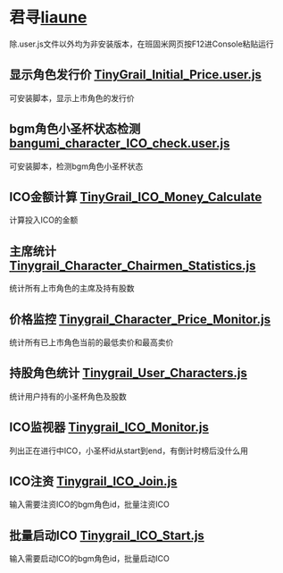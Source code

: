 # 君寻[liaune](https://bgm.tv/user/liaune)
除.user.js文件以外均为非安装版本，在班固米网页按F12进Console粘贴运行

## 显示角色发行价 [TinyGrail_Initial_Price.user.js](https://github.com/sanyifund/scripts/blob/master/liaune/TinyGrail_Initial_Price.user.js)
可安装脚本，显示上市角色的发行价

## bgm角色小圣杯状态检测 [bangumi_character_ICO_check.user.js](https://github.com/sanyifund/scripts/blob/master/liaune/bangumi_character_ICO_check.user.js)
可安装脚本，检测bgm角色小圣杯状态

## ICO金额计算 [TinyGrail_ICO_Money_Calculate](https://github.com/sanyifund/scripts/blob/master/liaune/TinyGrail_ICO_Money_Calculate.js)
计算投入ICO的金额

## 主席统计 [Tinygrail_Character_Chairmen_Statistics.js](https://github.com/sanyifund/scripts/blob/master/liaune/Tinygrail_Character_Chairmen_Statistics.js)
统计所有上市角色的主席及持有股数

## 价格监控 [Tinygrail_Character_Price_Monitor.js](https://github.com/sanyifund/scripts/blob/master/liaune/Tinygrail_Character_Price_Monitor.js)
统计所有已上市角色当前的最低卖价和最高卖价

## 持股角色统计 [Tinygrail_User_Characters.js](https://github.com/sanyifund/scripts/blob/master/liaune/Tinygrail_User_Characters.js)
统计用户持有的小圣杯角色及股数

## ICO监视器 [Tinygrail_ICO_Monitor.js](https://github.com/sanyifund/scripts/blob/master/liaune/Tinygrail_ICO_Monitor.js)
列出正在进行中ICO，小圣杯id从start到end，有倒计时榜后没什么用

## ICO注资 [Tinygrail_ICO_Join.js](https://github.com/sanyifund/scripts/blob/master/liaune/Tinygrail_ICO_Join.js)
输入需要注资ICO的bgm角色id，批量注资ICO

## 批量启动ICO [Tinygrail_ICO_Start.js](https://github.com/sanyifund/scripts/blob/master/liaune/Tinygrail_ICO_Start.js)
输入需要启动ICO的bgm角色id，批量启动ICO





